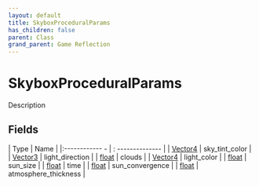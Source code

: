 ```yaml
---
layout: default
title: SkyboxProceduralParams
has_children: false
parent: Class
grand_parent: Game Reflection
---
```

# SkyboxProceduralParams
Description 

## Fields
| Type | Name |
|:------------ - | : -------------- |
| [Vector4](game-reflection/classes/vector4.md) | sky_tint_color |
| [Vector3](game-reflection/classes/vector3.md) | light_direction |
| [float](game-reflection/components/float.md) | clouds |
| [Vector4](game-reflection/classes/vector4.md) | light_color |
| [float](game-reflection/components/float.md) | sun_size |
| [float](game-reflection/components/float.md) | time |
| [float](game-reflection/components/float.md) | sun_convergence |
| [float](game-reflection/components/float.md) | atmosphere_thickness |
